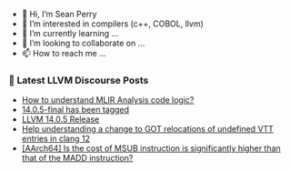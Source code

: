 - 👋 Hi, I’m Sean Perry
- 👀 I’m interested in compilers (c++, COBOL, llvm)
- 🌱 I’m currently learning ...
- 💞️ I’m looking to collaborate on ...
- 📫 How to reach me ...

<!---
s66perry/s66perry is a ✨ special ✨ repository because its `README.md` (this file) appears on your GitHub profile.
You can click the Preview link to take a look at your changes.
--->
### 📕 Latest LLVM Discourse Posts

<!-- DISCOURSE-LLVM:START -->
- [How to understand MLIR Analysis code logic?](https://discourse.llvm.org/t/how-to-understand-mlir-analysis-code-logic/63122#post_1)
- [14.0.5-final has been tagged](https://discourse.llvm.org/t/14-0-5-final-has-been-tagged/63119#post_1)
- [LLVM 14.0.5 Release](https://discourse.llvm.org/t/llvm-14-0-5-release/63118#post_1)
- [Help understanding a change to GOT relocations of undefined VTT entries in clang 12](https://discourse.llvm.org/t/help-understanding-a-change-to-got-relocations-of-undefined-vtt-entries-in-clang-12/63090#post_9)
- [[AArch64] Is the cost of MSUB instruction is significantly higher than that of the MADD instruction?](https://discourse.llvm.org/t/aarch64-is-the-cost-of-msub-instruction-is-significantly-higher-than-that-of-the-madd-instruction/62963#post_6)
<!-- DISCOURSE-LLVM:END -->
